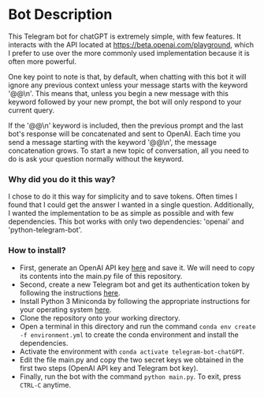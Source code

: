# Bot Description
This Telegram bot for chatGPT is extremely simple, with few features. It interacts with the API located at https://beta.openai.com/playground, which I prefer to use over the more commonly used implementation because it is often more powerful.

One key point to note is that, by default, when chatting with this bot it will ignore any previous context unless your message starts with the keyword '@@\n'. This means that, unless you begin a new message with this keyword followed by your new prompt, the bot will only respond to your current query. 

If the '@@\n' keyword is included, then the previous prompt and the last bot's response will be concatenated and sent to OpenAI. Each time you send a message starting with the keyword '@@\n', the message concatenation grows. To start a new topic of conversation, all you need to do is ask your question normally without the keyword.

### Why did you do it this way?
I chose to do it this way for simplicity and to save tokens. Often times I found that I could get the answer I wanted in a single question. Additionally, I wanted the implementation to be as simple as possible and with few dependencies. This bot works with only two dependencies: 'openai' and 'python-telegram-bot'.

### How to install?
* First, generate an OpenAI API key [here](https://beta.openai.com/account/api-keys) and save it. We will need to copy its contents into the main.py file of this repository.
* Second, create a new Telegram bot and get its authentication token by following the instructions [here](https://core.telegram.org/bots/tutorial#obtain-your-bot-token).
* Install Python 3 Miniconda by following the appropriate instructions for your operating system [here](https://docs.conda.io/en/latest/miniconda.html).
* Clone the repository onto your working directory.
* Open a terminal in this directory and run the command `conda env create -f environment.yml` to create the conda environment and install the dependencies.
* Activate the environment with `conda activate telegram-bot-chatGPT`.
* Edit the file main.py and copy the two secret keys we obtained in the first two steps (OpenAI API key and Telegram bot key).
* Finally, run the bot with the command `python main.py`. To exit, press `CTRL-C` anytime.

